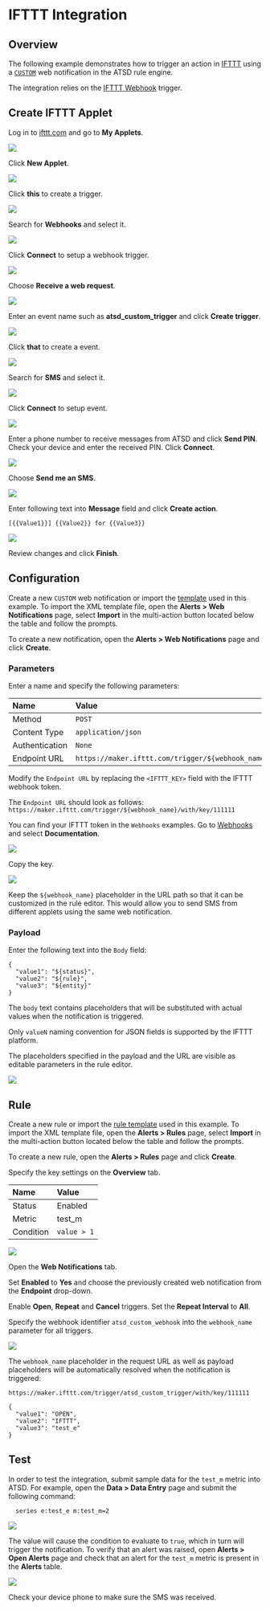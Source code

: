 # IFTTT Integration

## Overview

The following example demonstrates how to trigger an action in [IFTTT](https://ifttt.com/) using a [`CUSTOM`](custom.md) web notification in the ATSD rule engine.

The integration relies on the [IFTTT Webhook](https://ifttt.com/maker_webhooks) trigger.

## Create IFTTT Applet

Log in to [ifttt.com](https://ifttt.com) and go to **My Applets**.

![](images/ifttt_applet_1.png)

Click **New Applet**.

![](images/ifttt_applet_2.png)

Click **this** to create a trigger.

![](images/ifttt_applet_3.png)

Search for **Webhooks** and select it.

![](images/ifttt_applet_4.png)

Click **Connect** to setup a webhook trigger.

![](images/ifttt_applet_5.png)

Choose **Receive a web request**.

![](images/ifttt_applet_6.png)

Enter an event name such as **atsd_custom_trigger** and click **Create trigger**.

![](images/ifttt_applet_7.png)

Click **that** to create a event.

![](images/ifttt_applet_8.png)

Search for **SMS** and select it.

![](images/ifttt_applet_9.png)

Click **Connect** to setup event.

![](images/ifttt_applet_10.png)

Enter a phone number to receive messages from ATSD and click **Send PIN**. Check your device and enter the received PIN. Click **Connect**.

![](images/ifttt_applet_11.png)

Choose **Send me an SMS**.

![](images/ifttt_applet_12.png)

Enter following text into **Message** field and click **Create action**.

```
[{{Value1}}] {{Value2}} for {{Value3}}
```

![](images/ifttt_applet_13.png)

Review changes and click **Finish**.

## Configuration

Create a new `CUSTOM` web notification or import the [template](resources/custom-ifttt-notification.xml) used in this example. To import the XML template file, open the **Alerts > Web Notifications** page, select **Import** in the multi-action button located below the table and follow the prompts.

To create a new notification, open the **Alerts > Web Notifications** page and click **Create**.

### Parameters

Enter a name and specify the following parameters:

| **Name** | **Value** |
| :--- | :--- |
| Method | `POST` |
| Content Type | `application/json` |
| Authentication | `None` |
| Endpoint URL | `https://maker.ifttt.com/trigger/${webhook_name}/with/key/<IFTTT_KEY>` |

Modify the `Endpoint URL` by replacing the `<IFTTT_KEY>` field with the IFTTT webhook token.

The `Endpoint URL` should look as follows: `https://maker.ifttt.com/trigger/${webhook_name}/with/key/111111`

You can find your IFTTT token in the `Webhooks` examples. Go to [Webhooks](https://ifttt.com/maker_webhooks) and select **Documentation**.

![](images/ifttt_key_1.png)

Copy the key.

![](images/ifttt_key_2.png)

Keep the `${webhook_name}` placeholder in the URL path so that it can be customized in the rule editor. This would allow you to send SMS from different applets using the same web notification.

### Payload

Enter the following text into the `Body` field:

```
{
  "value1": "${status}",
  "value2": "${rule}",
  "value3": "${entity}"
}
```

The `body` text contains placeholders that will be substituted with actual values when the notification is triggered. 

Only `valueN` naming convention for JSON fields is supported by the IFTTT platform.

The placeholders specified in the payload and the URL are visible as editable parameters in the rule editor.

![](images/ifttt_endpoint.png)

## Rule

Create a new rule or import the [rule template](resources/custom-ifttt-rule.xml) used in this example. To import the XML template file, open the **Alerts > Rules** page, select **Import** in the multi-action button located below the table and follow the prompts.

To create a new rule, open the **Alerts > Rules** page and click **Create**.

Specify the key settings on the **Overview** tab. 

| **Name** | **Value** |
| :-------- | :---- |
| Status | Enabled |
| Metric | test_m |
| Condition | `value > 1` |

![](images/rule_overview.png)

Open the **Web Notifications** tab.

Set **Enabled** to **Yes** and choose the previously created web notification from the **Endpoint** drop-down.

Enable **Open**, **Repeat** and **Cancel** triggers. Set the **Repeat Interval** to **All**.

Specify the webhook identifier `atsd_custom_webhook` into the `webhook_name` parameter for all triggers.

![](images/ifttt_rule_notification_open.png)

The `webhook_name` placeholder in the request URL as well as payload placeholders will be automatically resolved when the notification is triggered:

`https://maker.ifttt.com/trigger/atsd_custom_trigger/with/key/111111`

```
{
  "value1": "OPEN",
  "value2": "IFTTT",
  "value3": "test_e"
}
```

## Test

In order to test the integration, submit sample data for the `test_m` metric into ATSD. For example, open the **Data > Data Entry** page and submit the following command:

```ls
  series e:test_e m:test_m=2
```

![](images/rule_test_commands.png)

The value will cause the condition to evaluate to `true`, which in turn will trigger the notification.
To verify that an alert was raised, open **Alerts > Open Alerts** page and check that an alert for the `test_m` metric is present in the **Alerts** table.

![](images/ifttt_alert_open.png)

Check your device phone to make sure the SMS was received.
